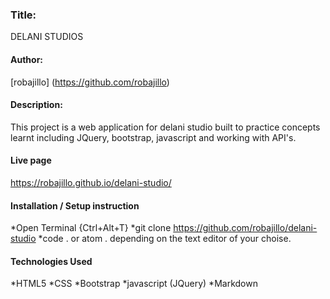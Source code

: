 ### Title:
DELANI STUDIOS

#### Author:
[robajillo] (https://github.com/robajillo)

#### Description:
This project is a web application for delani studio  built to practice concepts learnt including JQuery, bootstrap, javascript and working with API's.

#### Live page
https://robajillo.github.io/delani-studio/
#### Installation / Setup instruction
*Open Terminal {Ctrl+Alt+T}
*git clone https://github.com/robajillo/delani-studio
*code . or atom . depending on the text editor of your choise.

#### Technologies Used
*HTML5
*CSS
*Bootstrap
*javascript (JQuery)
*Markdown
